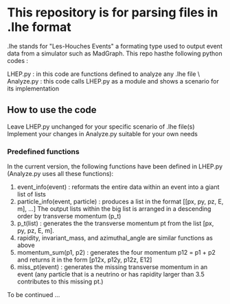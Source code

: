 # This repository is for parsing files in .lhe format
.lhe stands for "Les-Houches Events" a formating type used to output
event data from a simulator such as MadGraph. This repo hasthe following
python codes :

LHEP.py    : in this code are functions defined to analyze any .lhe file \\
Analyze.py : this code calls LHEP.py as a module and shows a scenario for
its implementation

## How to use the code

Leave LHEP.py unchanged for your specific scenario of .lhe file(s)
Implement your changes in Analyze.py suitable for your own needs

### Predefined functions 

In the current version, the following functions have been defined in
LHEP.py (Analyze.py uses all these functions):

1. event_info(event) : reformats the entire data within an event into a giant list of lists
2. particle_info(event, particle) : produces a list in the format [[px, py, pz, E, m], ...]
The output lists within the big list is arranged in a descending order by transverse momentum (p_t)
3. p_t(list) : generates the the transverse momentum pt from the list [px, py, pz, E, m].
4. rapidity, invariant_mass, and azimuthal_angle are similar functions as above
5. momentum_sum(p1, p2) : generates the four momentum p12 = p1 + p2 and returns it in the form
[p12x, p12y, p12z, E12]
6. miss_pt(event) : generates the missing transverse momentum in an event (any particle that is a
neutrino or has rapidity larger than 3.5 contributes to this missing pt.)

To be continued ...

